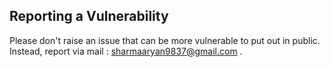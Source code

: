 ## Reporting a Vulnerability

Please don't raise an issue that can be more vulnerable to put out in public. Instead, report via mail : sharmaaryan9837@gmail.com .
